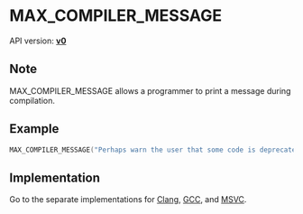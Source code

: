 # MAX_COMPILER_MESSAGE

API version: [**v0**](../../v0.md)

## Note

MAX_COMPILER_MESSAGE allows a programmer to print a message during compilation.

## Example

```c++
MAX_COMPILER_MESSAGE("Perhaps warn the user that some code is deprecated");
```

## Implementation

Go to the separate implementations for [Clang](../../../../Code/Include/max/Compiling/Configuration/Compiler/Clang.hpp#L12), [GCC](../../../../Code/Include/max/Compiling/Configuration/Compiler/Clang.hpp#L13), and [MSVC](../../../../Code/Include/max/Compiling/Configuration/Compiler/Clang.hpp#L10).